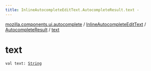 ```yaml
---
title: InlineAutocompleteEditText.AutocompleteResult.text - 
---
```


[mozilla.components.ui.autocomplete](../../index.html) / [InlineAutocompleteEditText](../index.html) / [AutocompleteResult](index.html) / [text](./text.html)

# text

`val text: `[`String`](https://kotlinlang.org/api/latest/jvm/stdlib/kotlin/-string/index.html)